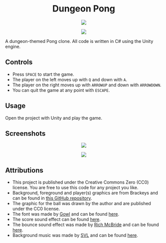 <div align="center">
    <h1>Dungeon Pong</h1>
</div>

<p align="center">
    <a href="https://www.python.org/"><img src="https://forthebadge.com/images/badges/made-with-c-sharp.svg"></a>
</p>

<p align="center">
    <a href="https://github.com/ffiza/pong/blob/main/LICENSE"><img src="https://img.shields.io/github/license/ffiza/pong?style=flat&logo=GNU&labelColor=2B2D2F"></a>
</p>

A dungeon-themed Pong clone. All code is written in C# using the Unity engine.

## Controls

- Press `SPACE` to start the game.
- The player on the left moves up with `Q` and down with `A`.
- The player on the right moves up with `ARROWUP` and down with `ARROWDOWN`.
- You can quit the game at any point with `ESCAPE`.

## Usage

Open the project with Unity and play the game.

## Screenshots

<p align="center">
    <img src="https://i.imgur.com/YBiRjst.jpeg">
</p>

<p align="center">
    <img src="https://i.imgur.com/RHtpCqW.jpg">
</p>

## Attributions

* This project is published under the Creative Commons Zero
(CC0) license. You are free to use this code for any project you like.
* Background, foreground and player(s) graphics are from Brackeys and
can be found in [this GitHub repository](https://github.com/Brackeys/2D-Lights).
* The graphic for the ball was drawn by the author and
are published under the CC0 license.
* The font was made by [Gowl](https://gowldev.itch.io/) and can be found
[here](https://gowldev.itch.io/middleablackletterfont).
* The score sound effect can be found [here](https://www.playonloop.com/sound-effects-for-videos/boom-slam-impact-sounds/).
* The bounce sound effect was made by [Rich McBride](https://shapeforms.itch.io/) and can be found
[here](https://shapeforms.itch.io/shapeforms-audio-free-sfx).
* Background music was made by [SVL](https://svl.itch.io/) and can be found [here](https://svl.itch.io/rpg-music-pack-svl).
